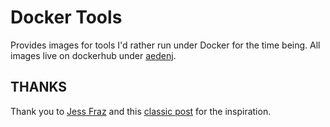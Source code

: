 Docker Tools
===================

Provides images for tools I'd rather run under Docker for the time being. All images live on dockerhub under [aedenj](https://hub.docker.com/u/aedenj).

## THANKS
Thank you to [Jess Fraz](https://github.com/jessfraz/dockerfiles) and this [classic post](https://blog.jessfraz.com/post/docker-containers-on-the-desktop/) for the inspiration.
